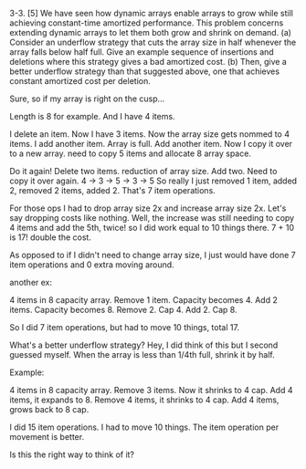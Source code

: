 3-3. [5] We have seen how dynamic arrays enable arrays to grow while still achieving
constant-time amortized performance. This problem concerns extending dynamic
arrays to let them both grow and shrink on demand.
(a) Consider an underflow strategy that cuts the array size in half whenever the
array falls below half full. Give an example sequence of insertions and deletions
where this strategy gives a bad amortized cost.
(b) Then, give a better underflow strategy than that suggested above, one that
achieves constant amortized cost per deletion.

Sure, so if my array is right on the cusp...

Length is 8 for example. And I have 4 items. 

I delete an item. Now I have 3 items. 
Now the array size gets nommed to 4 items.
I add another item. Array is full.
Add another item. Now I copy it over to a new array. need to copy 5 items and allocate 8 array space. 

Do it again! Delete two items. reduction of array size. Add two. Need to copy it over again.
4 -> 3 -> 5 -> 3 -> 5
So really I just removed 1 item, added 2, removed 2 items, added 2. That's 7 item operations. 

For those ops I had to drop array size 2x and increase array size 2x. Let's say dropping costs like nothing. Well, the increase was still needing to copy 4 items and add the 5th, twice! so I did work equal to 10 things there. 7 + 10 is 17! double the cost. 

As opposed to if I didn't need to change array size, I just would have done 7 item operations and 0 extra moving around. 

another ex:

4 items in 8 capacity array.
Remove 1 item. Capacity becomes 4. Add 2 items. Capacity becomes 8. Remove 2. Cap 4. Add 2. Cap 8. 

So I did 7 item operations, but had to move 10 things, total 17. 

What's a better underflow strategy? Hey, I did think of this but I second guessed myself. When the array is less than 1/4th full, shrink it by half. 

Example:

4 items in 8 capacity array. 
Remove 3 items. Now it shrinks to 4 cap. 
Add 4 items, it expands to 8. Remove 4 items, it shrinks to 4 cap. Add 4 items, grows back to 8 cap. 

I did 15 item operations. I had to move 10 things. The item operation per movement is better. 

Is this the right way to think of it? 
